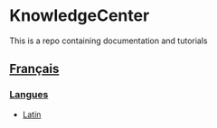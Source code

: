 # KnowledgeCenter
This is a repo containing documentation and tutorials

## [Français](/fr/)
### [Langues](/fr/langues/)
* [Latin](/fr/langues/latin/)